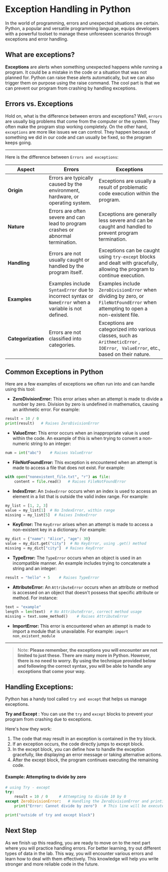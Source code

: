 # Exception Handling in Python

In the world of programming, errors and unexpected situations are certain. Python, a popular and versatile programming language, equips developers with a powerful toolset to manage these unforeseen scenarios through exceptions and error handling.



## What are exceptions?

**Exceptions** are alerts when something unexpected happens while running a program. It could be a mistake in the code or a situation that was not planned for. Python can raise these alerts automatically, but we can also trigger them on purpose using the raise command. The cool part is that we can prevent our program from crashing by handling exceptions.



## Errors vs. Exceptions

Hold on, what is the difference between errors and exceptions? Well, `errors` are usually big problems that come from the computer or the system. They often make the program stop working completely. On the other hand, `exceptions` are more like issues we can control. They happen because of something we did in our code and can usually be fixed, so the program keeps going.

------

Here is the difference between `Errors and exceptions`:

| Aspect             | Errors                                                                                                | Exceptions                                                                                                                          |
|--------------------|-------------------------------------------------------------------------------------------------------|-------------------------------------------------------------------------------------------------------------------------------------|
| **Origin**         | Errors are typically caused by the environment, hardware, or operating system.                        | Exceptions are usually a result of problematic code execution within the program.                                                   |
| **Nature**         | Errors are often severe and can lead to program crashes or abnormal termination.                      | Exceptions are generally less severe and can be caught and handled to prevent program termination.                                  |
| **Handling**       | Errors are not usually caught or handled by the program itself.                                       | Exceptions can be caught using `try-except` blocks and dealt with gracefully, allowing the program to continue execution.           |
| **Examples**       | Examples include `SyntaxError` due to incorrect syntax or `NameError` when a variable is not defined. | Examples include `ZeroDivisionError` when dividing by zero, or `FileNotFoundError` when attempting to open a non-existent file.     |
| **Categorization** | Errors are not classified into categories.                                                            | Exceptions are categorized into various classes, such as `ArithmeticError` , `IOError`, ` ValueError`, etc., based on their nature. |



## Common Exceptions in Python

Here are a few examples of exceptions we often run into and can handle using this tool:

- **ZeroDivisionError:** This error arises when an attempt is made to divide a number by zero. Division by zero is undefined in mathematics, causing an arithmetic error. For example:

```python
result = 10 / 0
print(result)	# Raises ZeroDivisionError
```

- **ValueError:** This error occurs when an inappropriate value is used within the code. An example of this is when trying to convert a non-numeric string to an integer:

```python
num = int("abc")    # Raises ValueError
```

- **FileNotFoundError:** This exception is encountered when an attempt is made to access a file that does not exist. For example:

```python
with open("nonexistent_file.txt", "r") as file:
    content = file.read()   # Raises FileNotFoundError
```

- **IndexError:** An `IndexError` occurs when an index is used to access an element in a list that is outside the valid index range. For example:

```python
my_list = [1, 2, 3]
value = my_list[1]  # No IndexError, within range
missing = my_list[5]  # Raises IndexError
```

- **KeyError:** The `KeyError` arises when an attempt is made to access a non-existent key in a dictionary. For example:

```python
my_dict = {"name": "Alice", "age": 30}
value = my_dict.get("city")  # No KeyError, using .get() method
missing = my_dict["city"]  # Raises KeyError
```

- **TypeError:** The `TypeError` occurs when an object is used in an incompatible manner. An example includes trying to concatenate a string and an integer:

```python
result = "hello" + 5    # Raises TypeError
```

- **AttributeError:** An `AttributeError` occurs when an attribute or method is accessed on an object that doesn't possess that specific attribute or method. For instance:

```python
text = "example"
length = len(text)	# No AttributeError, correct method usage
missing = text.some_method()	# Raises AttributeError
```

- **ImportError:** This error is encountered when an attempt is made to import a module that is unavailable. For example: `import non_existent_module`

------

> Note: **Please remember, the exceptions you will encounter are not limited to just these. There are many more in Python. However, there is no need to worry. By using the technique provided below and following the correct syntax, you will be able to handle any exceptions that come your way.**



## Handling Exceptions:

Python has a handy tool called `try and except` that helps us manage exceptions.

**Try and Except** : You can use the `try` and `except` blocks to prevent your program from crashing due to exceptions.

Here's how they work:

1. The code that may result in an exception is contained in the try block.
2. If an exception occurs, the code directly jumps to except block.
3. In the except block, you can define how to handle the exception gracefully, like displaying an error message or taking alternative actions.
4. After the except block, the program continues executing the remaining code.



#### Example: Attempting to divide by zero

```python
# using Try - except
try:
    result = 10 / 0		# Attempting to divide 10 by 0
except ZeroDivisionError:	# Handling the ZeroDivisionError and printing an error message
    print("Error: Cannot divide by zero")	# This line will be executed regardless of whether an exception occurred

print("outside of try and except block")
```



## Next Step

As we finish up this reading, you are ready to move on to the next part where you will practice handling errors. For better learning, try out different types of data in the lab. This way, you will encounter various errors and learn how to deal with them effectively. This knowledge will help you write stronger and more reliable code in the future.